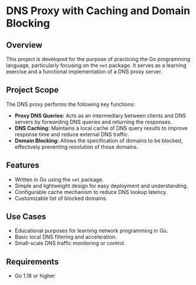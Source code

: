 # DNS Proxy with Caching and Domain Blocking

## Overview

This project is developed for the purpose of practicing the Go programming language, particularly focusing on the `net` package. It serves as a learning exercise and a functional implementation of a DNS proxy server.

## Project Scope

The DNS proxy performs the following key functions:

- **Proxy DNS Queries:** Acts as an intermediary between clients and DNS servers by forwarding DNS queries and returning the responses.
- **DNS Caching:** Maintains a local cache of DNS query results to improve response time and reduce external DNS traffic.
- **Domain Blocking:** Allows the specification of domains to be blocked, effectively preventing resolution of those domains.

## Features

- Written in Go using the `net` package.
- Simple and lightweight design for easy deployment and understanding.
- Configurable cache mechanism to reduce DNS lookup latency.
- Customizable list of blocked domains.

## Use Cases

- Educational purposes for learning network programming in Go.
- Basic local DNS filtering and acceleration.
- Small-scale DNS traffic monitoring or control.

## Requirements

- Go 1.18 or higher
